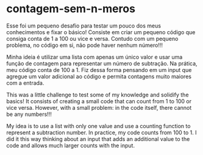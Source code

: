 # contagem-sem-n-meros
Esse foi um pequeno desafio para testar um pouco dos meus conhecimentos e fixar o básico! Consiste em criar um pequeno código que consiga conta de 1 a 100 ou vice e versa. Contudo com um pequeno problema, no código em si, não pode haver nenhum número!!!

Minha ideia é utilizar uma lista com apenas um único valor e usar uma função de contagem para representar um número de subtração. 
Na prática, meu código conta de 100 a 1. Fiz dessa forma pensando em um input que agregue um valor adicional ao código e permita contagens muito maiores com a entrada.

This was a little challenge to test some of my knowledge and solidify the basics! It consists of creating a small code that can count from 1 to 100 or vice versa. However, with a small problem: in the code itself, there cannot be any numbers!!!

My idea is to use a list with only one value and use a counting function to represent a subtraction number. In practice, my code counts from 100 to 1. I did it this way thinking about an input that adds an additional value to the code and allows much larger counts with the input.
